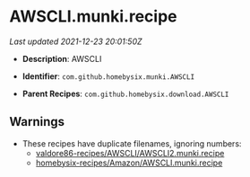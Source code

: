 # AWSCLI.munki.recipe

_Last updated 2021-12-23 20:01:50Z_

- **Description**: AWSCLI

- **Identifier**: `com.github.homebysix.munki.AWSCLI`

- **Parent Recipes**: `com.github.homebysix.download.AWSCLI`


## Warnings

- These recipes have duplicate filenames, ignoring numbers:
    - [valdore86-recipes/AWSCLI/AWSCLI2.munki.recipe](/autopkg-dupe-tracker/valdore86-recipes/AWSCLI/AWSCLI2.munki.recipe)
    - [homebysix-recipes/Amazon/AWSCLI.munki.recipe](/autopkg-dupe-tracker/homebysix-recipes/Amazon/AWSCLI.munki.recipe)